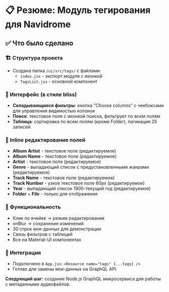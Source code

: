# 📋 Резюме: Модуль тегирования для Navidrome

## ✅ Что было сделано

### 🏗️ Структура проекта
- Создана папка `/ui/src/tags/` с файлами:
  - `index.jsx` - экспорт модуля с иконкой
  - `TagsList.jsx` - основной компонент

### 🎨 Интерфейс (в стиле bliss)
- **Складывающиеся фильтры**: кнопка "Choose columns" с чекбоксами для управления видимостью колонок
- **Поиск**: текстовое поле с иконкой поиска, фильтрует по всем полям
- **Таблица**: сортировка по всем полям (кроме Folder), пагинация 25 записей

### 📝 Inline редактирование полей
- **Album Artist** - текстовое поле (редактируемое)
- **Album Name** - текстовое поле (редактируемое)  
- **Artist** - текстовое поле (редактируемое)
- **Genre** - выпадающий список с предустановленными жанрами (редактируемое)
- **Track Name** - текстовое поле (редактируемое)
- **Track Number** - узкое текстовое поле 60px (редактируемое)
- **Year** - выпадающий список 1900-текущий год (редактируемое)
- **Folder** + **File** - только для отображения

### 🔧 Функциональность
- Клик по ячейке → режим редактирования
- onBlur → сохранение изменений
- 30 строк мок-данных для демонстрации
- Связь фильтров с таблицей
- Все на Material-UI компонентах

### 🚀 Интеграция
- Подключено в `App.jsx`: `<Resource name="tags" {...tags} />`
- Готово для замены мок-данных на GraphQL API

**Следующий шаг**: создание Node.js GraphQL микросервиса для работы с метаданными аудиофайлов.
